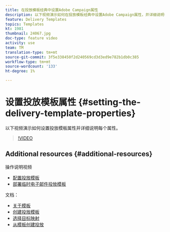 ```yaml
---
title: 在投放模板经典中设置Adobe Campaign属性
description: 以下视频演示如何在投放模板经典中设置Adobe Campaign属性，并详细说明每个属性。
feature: Delivery Templates
topics: Templates
kt: 1981
thumbnail: 24067.jpg
doc-type: feature video
activity: use
team: TM
translation-type: tm+mt
source-git-commit: 3f5e338450f2d240569cd3d3ed9e782b1db0c385
workflow-type: tm+mt
source-wordcount: '133'
ht-degree: 1%

---
```



# 设置投放模板属性 {#setting-the-delivery-template-properties}

以下视频演示如何设置投放模板属性并详细说明每个属性。

>[!VIDEO](https://video.tv.adobe.com/v/24067?quality=12)

## Additional resources {#additional-resources}

操作说明视频

* [配置投放模板](/help/acc/sending-messages/using-delivery-templates/configuring-a-delivery-template.md)
* [部署临时电子邮件投放模板](/help/acc/sending-messages/using-delivery-templates/deploying-ad-hoc-email-delivery-template.md)

文档：

* [关于模板](https://docs.campaign.adobe.com/doc/AC/en/DLV_Using_delivery_templates_About_templates.html)
* [创建投放模板](https://docs.campaign.adobe.com/doc/AC/en/DLV_Using_delivery_templates_Creating_a_delivery_template.html)
* [选择目标映射](https://docs.campaign.adobe.com/doc/AC/en/DLV_Using_delivery_templates_Selecting_a_target_mapping.html)
* [从模板创建投放](https://docs.campaign.adobe.com/doc/AC/en/DLV_Using_delivery_templates_Creating_a_delivery_from_a_template.html)
